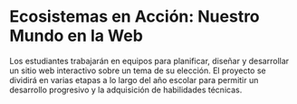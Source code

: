 # Ecosistemas en Acción: Nuestro Mundo en la Web

Los estudiantes trabajarán en equipos para planificar, diseñar y desarrollar un sitio web interactivo sobre un tema de su elección. El proyecto se dividirá en varias etapas a lo largo del año escolar para permitir un desarrollo progresivo y la adquisición de habilidades técnicas.